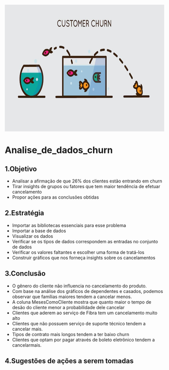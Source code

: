 <img src="customer-churn.jpg" alt="some text" width=1300 height=400>

# Analise_de_dados_churn

## 1.Objetivo

  - Analisar a afirmação de que 26% dos clientes estão entrando em churn
  - Tirar insights de grupos ou fatores que tem maior tendência de efetuar cancelamento
  - Propor ações para as conclusões obtidas

## 2.Estratégia

  - Importar as bibliotecas essenciais para esse problema
  - Importar a base de dados
  - Visualizar os dados
  - Verificar se os tipos de dados correspondem as entradas no conjunto de dados
  - Verificar os valores faltantes e escolher uma forma de tratá-los
  - Construir gráficos que nos forneça insights sobre os cancelamentos

## 3.Conclusão

  - O gênero do cliente não influencia no cancelamento do produto.
  - Com base na análise dos gráficos de dependentes e casados, podemos observar que famílias maiores tendem a cancelar menos.
  - A coluna MesesComoCliente mostra que quanto maior o tempo de desão do cliente menor a probabilidade dele cancelar
  - Clientes que aderem ao serviço de Fibra tem um cancelamento muito alto
  - Clientes que não possuem serviço de suporte técnico tendem a cancelar mais.
  - Tipos de contrato mais longos tendem a ter baixo churn
  - Clientes que optam por pagar através de boleto eletrônico tendem a cancelarmais.

## 4.Sugestões de ações a serem tomadas

